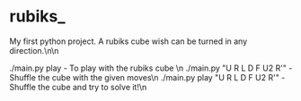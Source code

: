 # rubiks_


My first python project. A rubiks cube wish can be turned in any direction.\n\n

./main.py play - To play with the rubiks cube \n
./main.py "U R L D F U2 R'" - Shuffle the cube with the given moves\n
./main.py play "U R L D F U2 R'" - Shuffle the cube and try to solve it!\n
